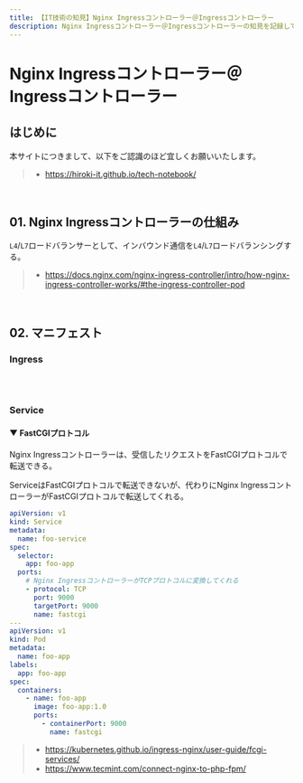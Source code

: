 ```yaml
---
title: 【IT技術の知見】Nginx Ingressコントローラー＠Ingressコントローラー
description: Nginx Ingressコントローラー＠Ingressコントローラーの知見を記録しています。
---
```


# Nginx Ingressコントローラー＠Ingressコントローラー

## はじめに

本サイトにつきまして、以下をご認識のほど宜しくお願いいたします。

> - https://hiroki-it.github.io/tech-notebook/

<br>

## 01. Nginx Ingressコントローラーの仕組み

`L4`/`L7`ロードバランサーとして、インバウンド通信を`L4`/`L7`ロードバランシングする。

> - https://docs.nginx.com/nginx-ingress-controller/intro/how-nginx-ingress-controller-works/#the-ingress-controller-pod

<br>

## 02. マニフェスト

### Ingress

```yaml

```

<br>

### Service

#### ▼ FastCGIプロトコル

Nginx Ingressコントローラーは、受信したリクエストをFastCGIプロトコルで転送できる。

ServiceはFastCGIプロトコルで転送できないが、代わりにNginx IngressコントローラーがFastCGIプロトコルで転送してくれる。

```yaml
apiVersion: v1
kind: Service
metadata:
  name: foo-service
spec:
  selector:
    app: foo-app
  ports:
    # Nginx IngressコントローラーがTCPプロトコルに変換してくれる
    - protocol: TCP
      port: 9000
      targetPort: 9000
      name: fastcgi
---
apiVersion: v1
kind: Pod
metadata:
  name: foo-app
labels:
  app: foo-app
spec:
  containers:
    - name: foo-app
      image: foo-app:1.0
      ports:
        - containerPort: 9000
          name: fastcgi
```

> - https://kubernetes.github.io/ingress-nginx/user-guide/fcgi-services/
> - https://www.tecmint.com/connect-nginx-to-php-fpm/

<br>
